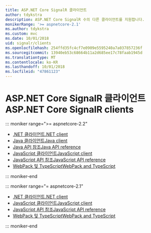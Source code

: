 ```yaml
---
title: ASP.NET Core SignalR 클라이언트
author: tdykstra
description: ASP.NET Core SignalR 수의 다른 클라이언트를 지원합니다.
monikerRange: '>= aspnetcore-2.1'
ms.author: tdykstra
ms.custom: mvc
ms.date: 10/01/2018
uid: signalr/clients
ms.openlocfilehash: 254ffd35fc4cf7e0909e5595240a7a037857236f
ms.sourcegitcommit: 13940eb53c68664b11a2d685ee17c78faab1945d
ms.translationtype: MT
ms.contentlocale: ko-KR
ms.lasthandoff: 10/01/2018
ms.locfileid: "47861123"
---
```

# <a name="aspnet-core-signalr-clients"></a><span data-ttu-id="8219f-103">ASP.NET Core SignalR 클라이언트</span><span class="sxs-lookup"><span data-stu-id="8219f-103">ASP.NET Core SignalR clients</span></span>

::: moniker range=">= aspnetcore-2.2"

* [<span data-ttu-id="8219f-104">.NET 클라이언트</span><span class="sxs-lookup"><span data-stu-id="8219f-104">.NET client</span></span>](xref:signalr/dotnet-client)
* [<span data-ttu-id="8219f-105">Java 클라이언트</span><span class="sxs-lookup"><span data-stu-id="8219f-105">Java client</span></span>](xref:signalr/java-client)
* [<span data-ttu-id="8219f-106">Java API 참조</span><span class="sxs-lookup"><span data-stu-id="8219f-106">Java API reference</span></span>](/java/api/com.microsoft.aspnet.signalr?view=aspnet-signalr-java)
* [<span data-ttu-id="8219f-107">JavaScript 클라이언트</span><span class="sxs-lookup"><span data-stu-id="8219f-107">JavaScript client</span></span>](xref:signalr/javascript-client)
* [<span data-ttu-id="8219f-108">JavaScript API 참조</span><span class="sxs-lookup"><span data-stu-id="8219f-108">JavaScript API reference</span></span>](/javascript/api/?view=signalr-js-latest)
* [<span data-ttu-id="8219f-109">WebPack 및 TypeScript</span><span class="sxs-lookup"><span data-stu-id="8219f-109">WebPack and TypeScript</span></span>](xref:tutorials/signalr-typescript-webpack)

::: moniker-end

::: moniker range="= aspnetcore-2.1"

* [<span data-ttu-id="8219f-110">.NET 클라이언트</span><span class="sxs-lookup"><span data-stu-id="8219f-110">.NET client</span></span>](xref:signalr/dotnet-client)
* [<span data-ttu-id="8219f-111">JavaScript 클라이언트</span><span class="sxs-lookup"><span data-stu-id="8219f-111">JavaScript client</span></span>](xref:signalr/javascript-client)
* [<span data-ttu-id="8219f-112">JavaScript API 참조</span><span class="sxs-lookup"><span data-stu-id="8219f-112">JavaScript API reference</span></span>](/javascript/api/?view=signalr-js-latest)
* [<span data-ttu-id="8219f-113">WebPack 및 TypeScript</span><span class="sxs-lookup"><span data-stu-id="8219f-113">WebPack and TypeScript</span></span>](xref:tutorials/signalr-typescript-webpack)

::: moniker-end
